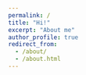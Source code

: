 ```yaml
---
permalink: /
title: "Hi!"
excerpt: "About me"
author_profile: true
redirect_from: 
  - /about/
  - /about.html
---
```



